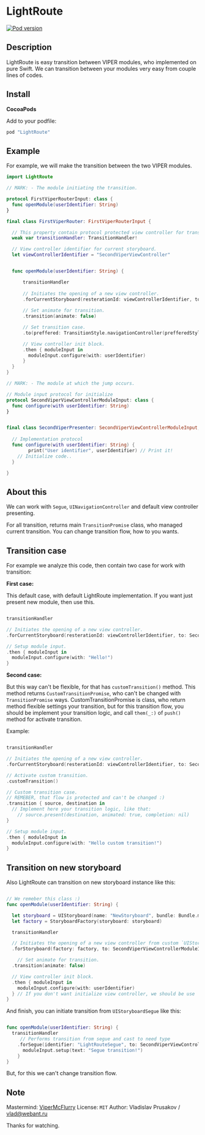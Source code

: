 # LightRoute
[![Pod version](https://badge.fury.io/co/LightRoute.svg)](https://badge.fury.io/co/LightRoute)

## Description
LightRoute is easy transition between VIPER modules, who implemented on pure Swift.
We can transition between your modules very easy from couple lines of codes.

## Install
**CocoaPods**

Add to your podfile:

```ruby
pod "LightRoute"
```

## Example

For example, we will make the transition between the two VIPER modules.

```swift
import LightRoute

// MARK: - The module initiating the transition.

protocol FirstViperRouterInput: class {
  func openModule(userIdentifier: String)
}

final class FirstViperRouter: FirstViperRouterInput {

  // This property contain protocol protected view controller for transition.
  weak var transitionHandler: TransitionHandler!

  // View controller identifier for current storyboard.
  let viewControllerIdentifier = "SecondViperViewController"


  func openModule(userIdentifier: String) {

      transitionHandler
				
      // Initiates the opening of a new view controller.
      .forCurrentStoryboard(resterationId: viewControllerIdentifier, to: SecondViperViewControllerModuleInput.self)
				
      // Set animate for transition.
      .transition(animate: false)

      // Set transition case.
      .to(preffered: TransitionStyle.navigationController(prefferedStyle: .push))

      // View controller init block. 
      .then { moduleInput in 
        moduleInput.configure(with: userIdentifier)
      }
  }
} 

// MARK: - The module at which the jump occurs.

// Module input protocol for initialize
protocol SecondViperViewControllerModuleInput: class {
  func configure(with userIdentifier: String)
}


final class SecondViperPresenter: SecondViperViewControllerModuleInput, ... {
	
  // Implementation protocol
  func configure(with userIdentifier: String) {
		print("User identifier", userIdentifier) // Print it!
    // Initialize code..
  }

}
```

## About this

We can work with `Segue`, `UINavigationController` and default view controller presenting.

For all transition, returns main `TransitionPromise` class, who managed current transition. You can change transition flow, how to you wants.

## Transition case 
For example we analyze this code, then contain two case for work with transition:


**First case:**

This default case, with default LightRoute implementation. If you want just present new module, then use this.

```swift

transitionHandler

// Initiates the opening of a new view controller.
.forCurrentStoryboard(resterationId: viewControllerIdentifier, to: SecondViperViewControllerModuleInput.self)

// Setup module input.
.then { moduleInput in 
  moduleInput.configure(with: "Hello!")
}

```


**Second case:**

But this way can't be flexible, for that has `customTransition()` method. This method returns `CustomTransitionPromise`, who can't be changed with `TransitionPromise` ways. 
CustomTransitionPromise is class, who return method flexible settings your transition, but for this transition flow, you should be implement your transition logic, and call `them(_:)` of `push()` method for activate transition.

Example:

```swift

transitionHandler

// Initiates the opening of a new view controller.
.forCurrentStoryboard(resterationId: viewControllerIdentifier, to: SecondViperViewControllerModuleInput.self)

// Activate custom transition.
.customTransition()

// Custom transition case.
// REMEBER, that flow is protected and can't be changed :)
.transition { source, destination in 
  // Implement here your transition logic, like that:
	// source.present(destination, animated: true, completion: nil)
}

// Setup module input.
.then { moduleInput in 
  moduleInput.configure(with: "Hello custom transition!")
}

```

## Transition on new storyboard

Also LightRoute can transition on new storyboard instance like this:

```swift

// We remeber this class :)
func openModule(userIdentifier: String) {

  let storyboard = UIStoryboard(name: "NewStoryboard", bundle: Bundle.main)
  let factory = StoryboardFactory(storyboard: storyboard)

  transitionHandler

  // Initiates the opening of a new view controller from custom `UIStoryboard`.
  .forStoryboard(factory: factory, to: SecondViperViewControllerModuleInput.self)

	// Set animate for transition.
  .transition(animate: false)

  // View controller init block. 
  .then { moduleInput in 
    moduleInput.configure(with: userIdentifier)
  } // If you don't want initialize view controller, we should be use `.push()`
}

```

And finish, you can initiate transition from `UIStoryboardSegue` like this:

```swift

func openModule(userIdentifier: String) {
  transitionHandler
     // Performs transition from segue and cast to need type
    .forSegue(identifier: "LightRouteSegue", to: SecondViperViewControllerModuleInput.self) { moduleInput in 
      moduleInput.setup(text: "Segue transition!") 
    }
}

```
But, for this we can't change transition flow.


## Note

Mastermind: [ViperMcFlurry](https://github.com/rambler-digital-solutions/ViperMcFlurry)
License: `MIT`
Author: Vladislav Prusakov / vlad@webant.ru

Thanks for watching.
